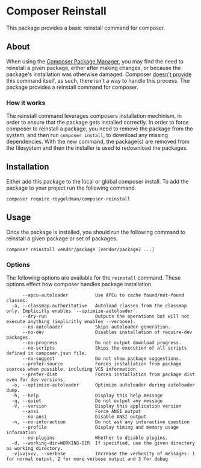 # Composer Reinstall

This package provides a basic reinstall command for composer.

## About

When using the [Composer Package Manager](https://getcomposer.org/), you may
find the need to reinstall a given package, either after making changes, or
because the package's installation was otherwise damaged. Composer [doesn't
provide](https://github.com/composer/composer/issues/3112) this command itself,
as such, there isn't a way to handle this process. The package provides a
reinstall command for composer.

### How it works

The reinstall command leverages composers installation mechinism, in order to
ensure that the package gets installed correctly. In order to force composer to
reinstall a package, you need to remove the package from the system, and then
run `composer install`, to download any missing dependencies. With the new
command, the package(s) are removed from the filesystem and then the installer
is used to redownload the packages.

## Installation

Either add this package to the local or global composer install. To add the
package to your project run the following command.

```
composer require roygoldman/composer-reinstall
```

## Usage

Once the package is installed, you should run the following command to reinstall
a given package or set of packages.

```
composer reinstall vendor/package [vendor/package2 ...]
```

### Options

The following options are available for the `reinstall` command. These options
effect how composer handles package installation.

```
      --apcu-autoloader          Use APCu to cache found/not-found classes.
  -a, --classmap-authoritative   Autoload classes from the classmap only. Implicitly enables `--optimize-autoloader`.
      --dry-run                  Outputs the operations but will not execute anything (implicitly enables --verbose).
      --no-autoloader            Skips autoloader generation.
      --no-dev                   Disables installation of require-dev packages.
      --no-progress              Do not output download progress.
      --no-scripts               Skips the execution of all scripts defined in composer.json file.
      --no-suggest               Do not show package suggestions.
      --prefer-source            Forces installation from package sources when possible, including VCS information.
      --prefer-dist              Forces installation from package dist even for dev versions.
  -o, --optimize-autoloader      Optimize autoloader during autoloader dump.
  -h, --help                     Display this help message
  -q, --quiet                    Do not output any message
  -V, --version                  Display this application version
      --ansi                     Force ANSI output
      --no-ansi                  Disable ANSI output
  -n, --no-interaction           Do not ask any interactive question
      --profile                  Display timing and memory usage information
      --no-plugins               Whether to disable plugins.
  -d, --working-dir=WORKING-DIR  If specified, use the given directory as working directory.
  -v|vv|vvv, --verbose           Increase the verbosity of messages: 1 for normal output, 2 for more verbose output and 3 for debug
```
